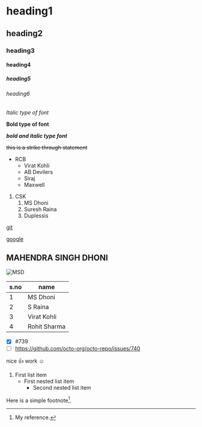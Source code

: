 # heading1
## heading2
### heading3
#### heading4
##### heading5
###### heading6

*Italic type of font*

**Bold type of font**

***bold and italic type font***

~~this is a strike through statement~~

* RCB
  * Virat Kohli
  * AB Devilers
  * Siraj
  * Maxwell
1. CSK
    1. MS Dhoni
    2. Suresh Raina
    3. Duplessis

[git](https://git-scm.com/)

[google](https://www.google.com/)

## MAHENDRA SINGH DHONI
![MSD](https://encrypted-tbn0.gstatic.com/images?q=tbn:ANd9GcSkLdmDIuz93wrsfaa64jv0h4pljKsongtmQw&usqp=CAU)

s.no|name
----|----
1|MS Dhoni
2|S Raina
3|Virat Kohli
4|Rohit Sharma

- [x] #739
- [ ] https://github.com/octo-org/octo-repo/issues/740

nice 👍 work :relaxed:

1. First list item
   - First nested list item
     - Second nested list item

Here is a simple footnote[^1].
[^1]: My reference.
